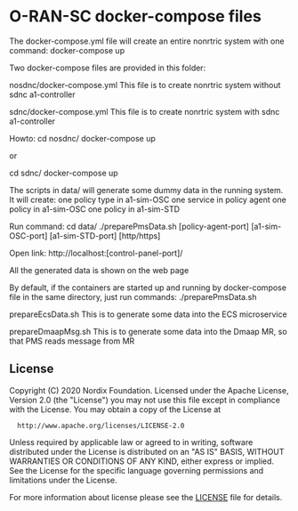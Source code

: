 # O-RAN-SC docker-compose files

The docker-compose.yml file will create an entire nonrtric system with one command:
docker-compose up

Two docker-compose files are provided in this folder:

nosdnc/docker-compose.yml
This file is to create nonrtric system without sdnc a1-controller

sdnc/docker-compose.yml
This file is to create nonrtric system with sdnc a1-controller

Howto:
cd nosdnc/
docker-compose up

or

cd sdnc/
docker-compose up

The scripts in data/ will generate some dummy data in the running system.
It will create:
one policy type in a1-sim-OSC
one service in policy agent
one policy in a1-sim-OSC
one policy in a1-sim-STD

Run command:
cd data/
./preparePmsData.sh [policy-agent-port] [a1-sim-OSC-port] [a1-sim-STD-port] [http/https]

Open link:
http://localhost:[control-panel-port]/

All the generated data is shown on the web page

By default, if the containers are started up and running by docker-compose file in the same directory, just run commands:
./preparePmsData.sh

prepareEcsData.sh
This is to generate some data into the ECS microservice

prepareDmaapMsg.sh
This is to generate some data into the Dmaap MR, so that PMS reads message from MR

## License

Copyright (C) 2020 Nordix Foundation.
Licensed under the Apache License, Version 2.0 (the "License")
you may not use this file except in compliance with the License.
You may obtain a copy of the License at

      http://www.apache.org/licenses/LICENSE-2.0

Unless required by applicable law or agreed to in writing, software
distributed under the License is distributed on an "AS IS" BASIS,
WITHOUT WARRANTIES OR CONDITIONS OF ANY KIND, either express or implied.
See the License for the specific language governing permissions and
limitations under the License.

For more information about license please see the [LICENSE](LICENSE.txt) file for details.
